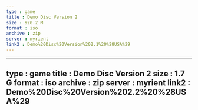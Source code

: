 ```yaml
---
type : game
title : Demo Disc Version 2
size : 920.2 M
format : iso
archive : zip
server : myrient
link2 : Demo%20Disc%20Version%202.1%20%28USA%29
---
```

---
type : game
title : Demo Disc Version 2
size : 1.7 G
format : iso
archive : zip
server : myrient
link2 : Demo%20Disc%20Version%202.2%20%28USA%29
---
